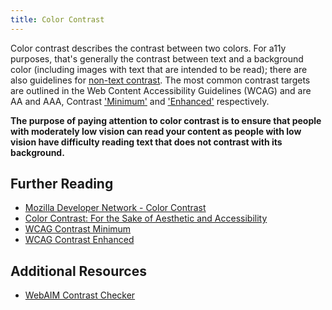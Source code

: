 ```yaml
---
title: Color Contrast
---
```


Color contrast describes the contrast between two colors. For a11y purposes, that's generally the contrast between text and a background color (including images with text that are intended to be read); there are also guidelines for [non-text contrast](https://www.w3.org/WAI/WCAG21/Understanding/non-text-contrast.html). The most common contrast targets are outlined in the Web Content Accessibility Guidelines (WCAG) and are AA and AAA, Contrast ['Minimum'](https://www.w3.org/WAI/WCAG21/Understanding/contrast-minimum) and ['Enhanced'](https://www.w3.org/WAI/WCAG21/Understanding/contrast-enhanced) respectively.

**The purpose of paying attention to color contrast is to ensure that people with moderately low vision can read your content as people with low vision have difficulty reading text that does not contrast with its background.**

## Further Reading
- [Mozilla Developer Network - Color Contrast](https://developer.mozilla.org/en-US/docs/Web/Accessibility/Understanding_WCAG/Perceivable/Color_contrast)
- [Color Contrast: For the Sake of Aesthetic and Accessibility](https://www.g2.com/articles/color-contrast)
- [WCAG Contrast Minimum](https://www.w3.org/WAI/WCAG21/Understanding/contrast-minimum)
- [WCAG Contrast Enhanced](https://www.w3.org/WAI/WCAG21/Understanding/contrast-enhanced)

## Additional Resources
- [WebAIM Contrast Checker](https://webaim.org/resources/contrastchecker/)

